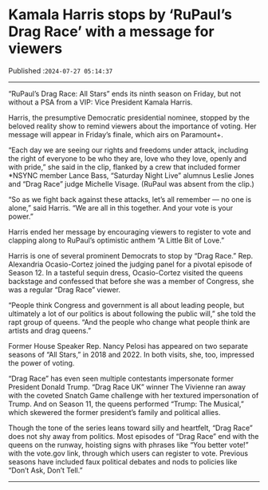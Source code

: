 # Kamala Harris stops by ‘RuPaul’s Drag Race’ with a message for viewers

Published :`2024-07-27 05:14:37`

---

“RuPaul’s Drag Race: All Stars” ends its ninth season on Friday, but not without a PSA from a VIP: Vice President Kamala Harris.

Harris, the presumptive Democratic presidential nominee, stopped by the beloved reality show to remind viewers about the importance of voting. Her message will appear in Friday’s finale, which airs on Paramount+.

“Each day we are seeing our rights and freedoms under attack, including the right of everyone to be who they are, love who they love, openly and with pride,” she said in the clip, flanked by a crew that included former *NSYNC member Lance Bass, “Saturday Night Live” alumnus Leslie Jones and “Drag Race” judge Michelle Visage. (RuPaul was absent from the clip.)

“So as we fight back against these attacks, let’s all remember — no one is alone,” said Harris. “We are all in this together. And your vote is your power.”

Harris ended her message by encouraging viewers to register to vote and clapping along to RuPaul’s optimistic anthem “A Little Bit of Love.”

Harris is one of several prominent Democrats to stop by “Drag Race.” Rep. Alexandria Ocasio-Cortez joined the judging panel for a pivotal episode of Season 12. In a tasteful sequin dress, Ocasio-Cortez visited the queens backstage and confessed that before she was a member of Congress, she was a regular “Drag Race” viewer.

“People think Congress and government is all about leading people, but ultimately a lot of our politics is about following the public will,” she told the rapt group of queens. “And the people who change what people think are artists and drag queens.”

Former House Speaker Rep. Nancy Pelosi has appeared on two separate seasons of “All Stars,” in 2018 and 2022. In both visits, she, too, impressed the power of voting.

“Drag Race” has even seen multiple contestants impersonate former President Donald Trump. “Drag Race UK” winner The Vivienne ran away with the coveted Snatch Game challenge with her textured impersonation of Trump. And on Season 11, the queens performed “Trump: The Musical,” which skewered the former president’s family and political allies.

Though the tone of the series leans toward silly and heartfelt, “Drag Race” does not shy away from politics. Most episodes of “Drag Race” end with the queens on the runway, hoisting signs with phrases like “You better vote!” with the vote.gov link, through which users can register to vote. Previous seasons have included faux political debates and nods to policies like “Don’t Ask, Don’t Tell.”

---

